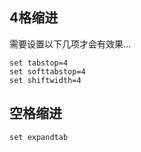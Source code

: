 ## 4格缩进
需要设置以下几项才会有效果...
```
set tabstop=4
set softtabstop=4
set shiftwidth=4
```

## 空格缩进
```
set expandtab
```